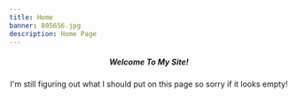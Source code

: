 ```yaml
---
title: Home
banner: 805656.jpg
description: Home Page
---
```

<h5 align="center"> Welcome To My Site!</h5>
<p align="center">I'm still figuring out what I should put on this page so sorry if it looks empty!</p>